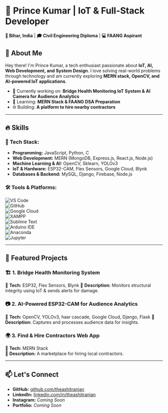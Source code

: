 # 🚀 Prince Kumar | IoT & Full-Stack Developer  

**📍 Bihar, India** | **🎓 Civil Engineering Diploma** | **💻 FAANG Aspirant**  

## 👋 About Me  
Hey there! I'm Prince Kumar, a tech enthusiast passionate about **IoT, AI, Web Development, and System Design**. I love solving real-world problems through technology and am currently exploring **MERN stack, OpenCV, and AI-powered IoT applications**.  

- 🔭 Currently working on: **Bridge Health Monitoring IoT System & AI Camera for Audience Analytics**  
- 📖 Learning: **MERN Stack & FAANG DSA Preparation**  
- 🌐 Building: **A platform to hire nearby contractors**  

---

## 🔥 Skills  
### 🎯 **Tech Stack:**  
- **Programming:** JavaScript, Python, C  
- **Web Development:** MERN (MongoDB, Express.js, React.js, Node.js)  
- **Machine Learning & AI:** OpenCV, Sklearn, YOLOv3  
- **IoT & Hardware:** ESP32-CAM, Flex Sensors, Google Cloud, Blynk  
- **Databases & Backend:** MySQL, Django, Firebase, Node.js  

### 🛠 **Tools & Platforms:**  
![VS Code](https://img.shields.io/badge/VS%20Code-007ACC?style=flat&logo=visualstudiocode&logoColor=white)  
![GitHub](https://img.shields.io/badge/GitHub-181717?style=flat&logo=github&logoColor=white)  
![Google Cloud](https://img.shields.io/badge/Google%20Cloud-4285F4?style=flat&logo=googlecloud&logoColor=white)  
![XAMPP](https://img.shields.io/badge/XAMPP-FB7A24?style=flat&logo=xampp&logoColor=white)  
![Sublime Text](https://img.shields.io/badge/Sublime%20Text-FF9800?style=flat&logo=sublime-text&logoColor=white)  
![Arduino IDE](https://img.shields.io/badge/Arduino-00979D?style=flat&logo=arduino&logoColor=white)  
![Anaconda](https://img.shields.io/badge/Anaconda-44A833?style=flat&logo=anaconda&logoColor=white)  
![Jupyter](https://img.shields.io/badge/Jupyter-F37626?style=flat&logo=jupyter&logoColor=white)  


---

## 📌 Featured Projects  
### 🏗 **1. Bridge Health Monitoring System**  
🔹 **Tech:** ESP32, Flex Sensors, Blynk
🔹 **Description:** Monitors structural integrity using IoT & sends alerts for damage.  

### 📷 **2. AI-Powered ESP32-CAM for Audience Analytics**  
🔹 **Tech:** OpenCV, YOLOv3, haar cascade, Google Cloud, Django, Flask 
🔹 **Description:** Captures and processes audience data for insights.  

### 🌍 **3. Find & Hire Contractors Web App**  
🔹 **Tech:** MERN Stack  
🔹 **Description:** A marketplace for hiring local contractors.  

---

## 📫 Let's Connect  
- **GitHub:** [github.com/theashitranjan](https://github.com/theashitranjan)  
- **LinkedIn:** [linkedin.com/in/theashitranjan](https://linkedin.com/in/theashitranjan)  
- **Instagram:** _Coming Soon_  
- **Portfolio:** _Coming Soon_  
